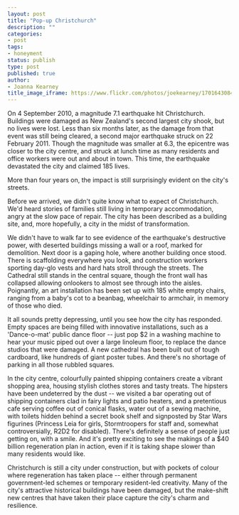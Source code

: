 ```yaml
---
layout: post
title: "Pop-up Christchurch"
description: ""
categories:
- post
tags:
- honeyment
status: publish
type: post
published: true
author:
- Joanna Kearney
title_image_iframe: https://www.flickr.com/photos/joekearney/17016430843/in/album-72157652379606419/player/
---
```


On 4 September 2010, a magnitude 7.1 earthquake hit Christchurch. Buildings were damaged as New Zealand's second largest city shook, but no lives were lost. Less than six months later, as the damage from that event was still being cleared, a second major earthquake struck on 22 February 2011. Though the magnitude was smaller at 6.3, the epicentre was closer to the city centre, and struck at lunch time as many residents and office workers were out and about in town. This time, the earthquake devastated the city and claimed 185 lives. 

More than four years on, the impact is still surprisingly evident on the city's streets. 

Before we arrived, we didn't quite know what to expect of Christchurch. We'd heard stories of families still living in temporary accommodation, angry at the slow pace of repair. The city has been described as a building site, and, more hopefully, a city in the midst of transformation.

We didn't have to walk far to see evidence of the earthquake's destructive power, with deserted buildings missing a wall or a roof, marked for demolition. Next door is a gaping hole, where another building once stood. There is scaffolding everywhere you look, and construction workers sporting day-glo vests and hard hats stroll through the streets. The Cathedral still stands in the central square, though the front wall has collapsed allowing onlookers to almost see through into the aisles. Poignantly, an art installation has been set up with 185 white empty chairs, ranging from a baby's cot to a beanbag, wheelchair to armchair, in memory of those who died. 

It all sounds pretty depressing, until you see how the city has responded. Empty spaces are being filled with innovative installations, such as a 'Dance-o-mat' public dance floor -- just pop $2 in a washing machine to hear your music piped out over a large linoleum floor, to replace the dance studios that were damaged. A new cathedral has been built out of tough cardboard, like hundreds of giant poster tubes. And there's no shortage of parking in all those rubbled squares. 

In the city centre, colourfully painted shipping containers create a vibrant shopping area, housing stylish clothes stores and tasty treats. The hipsters have been undeterred by the dust -- we visited a bar operating out of shipping containers clad in fairy lights and patio heaters, and a pretentious cafe serving coffee out of conical flasks, water out of a sewing machine, with toilets hidden behind a secret book shelf and signposted by Star Wars figurines (Princess Leia for girls, Stormtroopers for staff and, somewhat controversially, R2D2 for disabled).  There's definitely a sense of people just getting on, with a smile. And it's pretty exciting to see the makings of a $40 billion regeneration plan in action, even if it is taking shape slower than many residents would like.

Christchurch is still a city under construction, but with pockets of colour where regeneration has taken place -- either through permanent government-led schemes or temporary resident-led creativity. Many of the city's attractive historical buildings have been damaged, but the make-shift new centres that have taken their place capture the city's charm and resilience.
